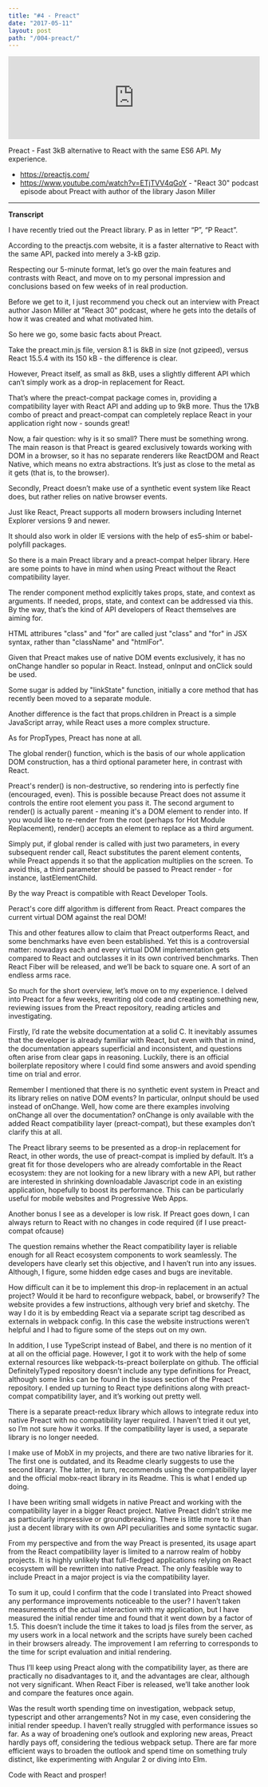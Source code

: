```yaml
---
title: "#4 - Preact"
date: "2017-05-11"
layout: post
path: "/004-preact/"
---
```


<iframe width="100%" height="166" scrolling="no" frameborder="no" src="https://w.soundcloud.com/player/?url=https%3A//api.soundcloud.com/tracks/322073604&amp;color=ff5500&amp;auto_play=false&amp;hide_related=false&amp;show_comments=true&amp;show_user=true&amp;show_reposts=false"></iframe>

Preact - Fast 3kB alternative to React with the same ES6 API. My experience.

- https://preactjs.com/
- https://www.youtube.com/watch?v=ETjTVV4qGoY - "React 30" podcast episode about Preact with author of the library Jason Miller

---
**Transcript**

I have recently tried out the Preact library. P as in letter “P”, “P React”.

According to the preactjs.com website, it is a faster alternative to React with the same API, packed into merely a 3-kB gzip.

Respecting our 5-minute format, let’s go over the main features and contrasts with React, and move on to my personal impression and conclusions based on few weeks of in real production.

Before we get to it, I just recommend you check out an interview with Preact author Jason Miller at "React 30" podcast, where he gets into the details of how it was created and what motivated him.

So here we go, some basic facts about Preact.

Take the preact.min.js file, version 8.1 is 8kB in size (not gzipeed), versus React 15.5.4 with its 150 kB - the difference is clear. 

However, Preact itself, as small as 8kB, uses a slightly different API which can’t simply work as a drop-in replacement for React.

That’s where the preact-compat package comes in, providing a compatibility layer with React API and adding up to 9kB more. Thus the 17kB combo of preact and preact-compat can completely replace React in your application right now - sounds great!

Now, a fair question: why is it so small? There must be something wrong. The main reason is that Preact is geared exclusively towards working with DOM in a browser, so it has no separate renderers like ReactDOM and React Native, which means no extra abstractions. It’s just as close to the metal as it gets (that is, to the browser).   

Secondly, Preact doesn’t make use of a synthetic event system like React does, but rather relies on native browser events.

Just like React, Preact supports all modern browsers including Internet Explorer versions 9 and newer.

It should also work in older IE versions with the help of es5-shim or babel-polyfill packages.

So there is a main Preact library and a preact-compat helper library. Here are some points to have in mind when using Preact without the React compatibility layer.

The render component method explicitly takes props, state, and context as arguments. If needed, props, state, and context can be addressed via this. By the way, that’s the kind of API developers of React themselves are aiming for.

HTML attribures "class" and "for" are called just "class" and "for" in JSX syntax, rather than "className" and "htmlFor".

Given that Preact makes use of native DOM events exclusively, it has no onChange handler so popular in React. Instead, onInput and onClick sould be used. 

Some sugar is added by "linkState" function, initially a core method that has recently been moved to a separate module.

Another difference is the fact that props.children in Preact is a simple JavaScript array, while React uses a more complex structure.

As for PropTypes, Preact has none at all.

The global render() function, which is the basis of our whole application DOM construction, has a third optional parameter here, in contrast with React.
 
Preact's render() is non-destructive, so rendering into <body> is perfectly fine (encouraged, even). This is possible because Preact does not assume it controls the entire root element you pass it. The second argument to render() is actually parent - meaning it's a DOM element to render into. If you would like to re-render from the root (perhaps for Hot Module Replacement), render() accepts an element to replace as a third argument.

Simply put, if global render is called with just two parameters, in every subsequent render call, React substitutes the parent element contents, while Preact appends it so that the application multiplies on the screen. To avoid this, a third parameter should be passed to Preact render - for instance, lastElementChild.

By the way Preact is compatible with React Developer Tools.

Peract's core diff algorithm is different from React. Preact compares the current virtual DOM against the real DOM!

This and other features allow to claim that Preact outperforms React, and some benchmarks have even been established. Yet this is a controversial matter: nowadays each and every virtual DOM implementation gets compared to React and outclasses it in its own contrived benchmarks. Then React Fiber will be released, and we’ll be back to square one. A sort of an endless arms race.

So much for the short overview, let’s move on to my experience. I delved into Preact for a few weeks, rewriting old code and creating something new, reviewing issues from the Preact repository, reading articles and investigating. 

Firstly, I’d rate the website documentation at a solid C. It inevitably assumes that the developer is already familiar with React, but even with that in mind, the documentation appears superficial and inconsistent, and questions often arise from clear gaps in reasoning. Luckily, there is an official boilerplate repository where I could find some answers and avoid spending time on trial and error.

Remember I mentioned that there is no synthetic event system in Preact and its library relies on native DOM events? In particular, onInput should be used instead of onChange. Well, how come are there examples involving onChange all over the documentation? onChange is only available with the added React compatibility layer (preact-compat), but these examples don’t clarify this at all. 

The Preact library seems to be presented as a drop-in replacement for React, in other words, the use of preact-compat is implied by default. It’s a great fit for those developers who are already comfortable in the React ecosystem: they are not looking for a new library with a new API, but rather are interested in shrinking downloadable Javascript code in an existing application, hopefully to boost its performance. This can be particularly useful for mobile websites and Progressive Web Apps.

Another bonus I see as a developer is low risk. If Preact goes down, I can always return to React with no changes in code required (if I use preact-compat ofcause) 

The question remains whether the React compatibility layer is reliable enough for all React ecosystem components to work seamlessly. The developers have clearly set this objective, and I haven’t run into any issues. Although, I figure, some hidden edge cases and bugs are inevitable. 

How difficult can it be to implement this drop-in replacement in an actual project? Would it be hard to reconfigure webpack, babel, or browserify? The website provides a few instructions, although very brief and sketchy. The way I do it is by embedding React via a separate script tag described as externals in webpack config. In this case the website instructions weren’t helpful and I had to figure some of the steps out on my own.

In addition, I use TypeScript instead of Babel, and there is no mention of it at all on the official page. However, I got it to work with the help of some external resources like webpack-ts-preact boilerplate on github. The official DefinitelyTyped repository doesn’t include any type definitions for Preact, although some links can be found in the issues section of the Preact repository. I ended up turning to React type definitions along with preact-compat compatibility layer, and it’s working out pretty well.

There is a separate preact-redux library which allows to integrate redux into native Preact with no compatibility layer required. I haven’t tried it out yet, so I’m not sure how it works. If the compatibility layer is used, a separate library is no longer needed.

I make use of MobX in my projects, and there are two native libraries for it. The first one is outdated, and its Readme clearly suggests to use the second library. The latter, in turn, recommends using the compatibility layer and the official mobx-react library in its Readme. This is what I ended up doing. 

I have been writing small widgets in native Preact and working with the compatibility layer in a bigger React project. Native Preact didn’t strike me as particularly impressive or groundbreaking. There is little more to it than just a decent library with its own API peculiarities and some syntactic sugar.

From my perspective and from the way Preact is presented, its usage apart from the React compatibility layer is limited to a narrow realm of hobby projects. It is highly unlikely that full-fledged applications relying on React ecosystem will be rewritten into native Preact. The only feasible way to include Preact in a major project is via the compatibility layer.

To sum it up, could I confirm that the code I translated into Preact showed any performance improvements noticeable to the user? I haven’t taken measurements of the actual interaction with my application, but I have measured the initial render time and found that it went down by a factor of 1.5. This doesn’t include the time it takes to load js files from the server, as my users work in a local network and the scripts have surely been cached in their browsers already. The improvement I am referring to corresponds to the time for script evaluation and initial rendering. 

Thus I’ll keep using Preact along with the compatibility layer, as there are practically no disadvantages to it, and the advantages are clear, although not very significant. When React Fiber is released, we’ll take another look and compare the features once again.

Was the result worth spending time on investigation, webpack setup, typescript and other arrangements? Not in my case, even considering the initial render speedup. I haven’t really struggled with performance issues so far. As a way of broadening one’s outlook and exploring new areas, Preact hardly pays off, considering the tedious webpack setup. There are far more efficient ways to broaden the outlook and spend time on something truly distinct, like experimenting with Angular 2 or diving into Elm.

Code with React and prosper!
